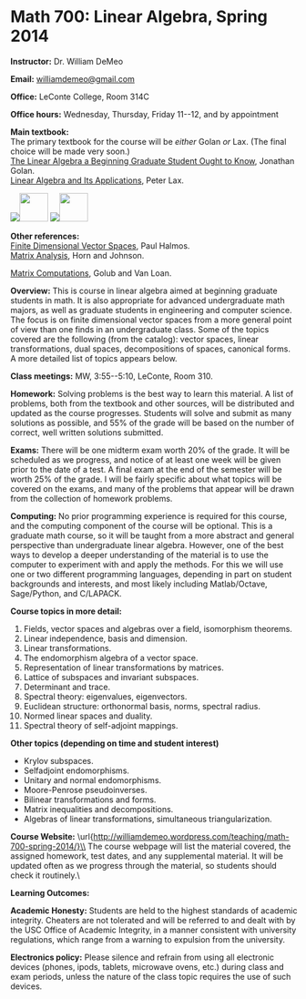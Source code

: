 Math 700: Linear Algebra, Spring 2014
=====================================
**Instructor:** Dr. William DeMeo

**Email:** williamdemeo@gmail.com

**Office:** LeConte College, Room 314C

**Office hours:** Wednesday, Thursday, Friday 11--12, and by appointment

**Main textbook:** <br/>
The primary textbook for the course will be *either* Golan *or* Lax. (The final choice will be made very soon.)
<br/>
[The Linear Algebra a Beginning Graduate Student Ought to Know](http://click.linksynergy.com/link?id=xEro7OMQWE4&offerid=239662.9789400726352&type=2&murl=http%3A%2F%2Fsearch.barnesandnoble.com%2FLinear-Algebra-a-Beginning-Graduate-Student-Ought-to-Know%2FJonathan-S-Golan%2Fe%2F9789400726352), Jonathan Golan.
 <br/>
[Linear Algebra and Its Applications](http://click.linksynergy.com/link?id=xEro7OMQWE4&offerid=239662.9780471751564&type=2&murl=http%3A%2F%2Fsearch.barnesandnoble.com%2FLinear-Algebra-and-Its-Applications%2FPeter-D-Lax%2Fe%2F9780471751564), Peter Lax.
<br/>
<!-- GOLAN -->
<a href="http://click.linksynergy.com/link?id=xEro7OMQWE4&offerid=239662.9789400726352&type=2&murl=http%3A%2F%2Fsearch.barnesandnoble.com%2FLinear-Algebra-a-Beginning-Graduate-Student-Ought-to-Know%2FJonathan-S-Golan%2Fe%2F9789400726352"><IMG border=0 src="http://images.barnesandnoble.com/images/229900000/229902005.JPG" ></a><IMG border=0 style="width: 50px;" src="http://ad.linksynergy.com/fs-bin/show?id=xEro7OMQWE4&bids=239662.9789400726352&type=2&subid=0" > <a href="http://click.linksynergy.com/link?id=xEro7OMQWE4&offerid=239662.9780471751564&type=2&murl=http%3A%2F%2Fsearch.barnesandnoble.com%2FLinear-Algebra-and-Its-Applications%2FPeter-D-Lax%2Fe%2F9780471751564"><IMG border=0 src="http://images.barnesandnoble.com/images/218710000/218716309.JPG" ></a><IMG border=0 style="width: 50px;" src="http://ad.linksynergy.com/fs-bin/show?id=xEro7OMQWE4&bids=239662.9780471751564&type=2&subid=0" >


**Other references:**
 <br/>
[Finite Dimensional Vector Spaces](http://click.linksynergy.com/link?id=xEro7OMQWE4&offerid=239662.9781614272816&type=2&murl=http%3A%2F%2Fsearch.barnesandnoble.com%2FFinite-Dimensional-Vector-Spaces%2FPR-Halmos%2Fe%2F9781614272816), Paul Halmos.
 <br/>
[Matrix Analysis](http://click.linksynergy.com/link?id=xEro7OMQWE4&offerid=239662.2580521386329&type=2&murl=http%3A%2F%2Fsearch.barnesandnoble.com%2FMatrix-Analysis%2FRoger-A-Horn%2Fe%2F2580521386329), Horn and Johnson. <br/>
<!-- [Advanced Linear Algebra](http://click.linksynergy.com/link?id=xEro7OMQWE4&offerid=239662.9780387728285&type=2&murl=http%3A%2F%2Fsearch.barnesandnoble.com%2FAdvanced-Linear-Algebra%2FSteven-Roman%2Fe%2F9780387728285), Steven Roman. -->
[Matrix Computations](http://click.linksynergy.com/link?id=xEro7OMQWE4&offerid=239662.9780801854149&type=2&murl=http%3A%2F%2Fsearch.barnesandnoble.com%2FMatrix-Computations%2FGene-H-Golub%2Fe%2F9780801854149), Golub and Van Loan.

<!-- <a href="http://click.linksynergy.com/link?id=xEro7OMQWE4&offerid=239662.9781614272816&type=2&murl=http%3A%2F%2Fsearch.barnesandnoble.com%2FFinite-Dimensional-Vector-Spaces%2FPR-Halmos%2Fe%2F9781614272816"><IMG border=0 src="http://images.barnesandnoble.com/images/170670000/170671757.JPG" ></a><IMG border=0 width=1 height=1 src="http://ad.linksynergy.com/fs-bin/show?id=xEro7OMQWE4&bids=239662.9781614272816&type=2&subid=0" > <a href="http://click.linksynergy.com/link?id=xEro7OMQWE4&offerid=239662.2580521386329&type=2&murl=http%3A%2F%2Fsearch.barnesandnoble.com%2FMatrix-Analysis%2FRoger-A-Horn%2Fe%2F2580521386329"><IMG border=0 src="http://images.barnesandnoble.com/images/19810000/19815414.JPG" ></a><IMG border=0 width=1 height=1 src="http://ad.linksynergy.com/fs-bin/show?id=xEro7OMQWE4&bids=239662.2580521386329&type=2&subid=0" > <a href="http://click.linksynergy.com/link?id=xEro7OMQWE4&offerid=239662.9780387728285&type=2&murl=http%3A%2F%2Fsearch.barnesandnoble.com%2FAdvanced-Linear-Algebra%2FSteven-Roman%2Fe%2F9780387728285"><IMG border=0 src="http://images.barnesandnoble.com/images/224350000/224357618.JPG" ></a><IMG border=0 width=1 height=1 src="http://ad.linksynergy.com/fs-bin/show?id=xEro7OMQWE4&bids=239662.9780387728285&type=2&subid=0" > -->

**Overview:** This is course in linear algebra aimed at beginning graduate students in math.  It is also appropriate for advanced undergraduate math majors, as well as graduate students in engineering and computer science.  The focus is on finite dimensional vector spaces from a more general point of view than one finds in an undergraduate class.  Some of the topics covered are the following (from the catalog): vector spaces, linear transformations, dual spaces, decompositions of spaces, canonical forms.  A more detailed list of topics appears below.

**Class meetings:** MW, 3:55--5:10, LeConte, Room 310.

**Homework:** Solving problems is the best way to learn this material.  A list of problems, both from the textbook and other sources, will be distributed and updated as the course progresses.  Students will solve and submit as many solutions as possible, and 55% of the grade will be based on the number of correct, well written solutions submitted.

**Exams:** There will be one midterm exam worth 20% of the grade.
It will be scheduled as we progress, and notice of at least one week will be
given prior to the date of a test.  A final exam at the end of the semester will
be worth 25% of the grade. I will be fairly specific about what topics
will be covered on the exams, and many of the problems that appear will be drawn
from the collection of homework problems.

**Computing:**
No prior programming experience is required for this course, and the computing component of the course will be optional. This is a graduate math course, so it will be taught from a more abstract and general perspective than undergraduate linear algebra.  However, one of the best ways to develop a deeper understanding of the material is to use the computer to experiment with and apply the methods. For this we will use one or two different programming languages, depending in part on student backgrounds and interests, and most likely including Matlab/Octave, Sage/Python, and C/LAPACK. 

**Course topics in more detail:** 

1.  Fields, vector spaces and algebras over a field, isomorphism theorems.
5.  Linear independence, basis and dimension.
6.  Linear transformations.
7.  The endomorphism algebra of a vector space.
8.  Representation of linear transformations by matrices.
8.  Lattice of subspaces and invariant subspaces.
9.  Determinant and trace.
9.  Spectral theory: eigenvalues, eigenvectors.
9.  Euclidean structure: orthonormal basis, norms, spectral radius.
9.  Normed linear spaces and duality.
9.  Spectral theory of self-adjoint mappings.

**Other topics (depending on time and student interest)**

+  Krylov subspaces.
+  Selfadjoint endomorphisms.
+  Unitary and normal endomorphisms.
+  Moore-Penrose pseudoinverses.
+  Bilinear transformations and forms.
+  Matrix inequalities and decompositions.
+  Algebras of linear transformations, simultaneous triangularization.


<!--
1.  **Review of Fundamentals:** Linear Space, Isomorphism; Subspace; Linear Dependence; Basis, Dimension; Quotient Space.
2.  **Duality:** Linear Functions; Dual of a Linear Space; Annihilator; Codimension; Quadrature Formula.</li>
3.  **Linear Mappings:** Domain and Target Space; Nullspace and Range; Fundamental Theorem; Underdetermined Linear Systems; Interpolation; Difference Equations; Algebra of Linear Mappings; Dimension of Nullspace and Range; Transposition; Similarity; Projections.
3.  **Matrices:** Rows and Columns, Matrix Multiplication, Transposition, Rank, Gaussian Elimination
3.  **Determinant and Trace:** Ordered Simplices; Signed Volume,  Determinant; Permutation Group; Formula for Determinant; Multiplicative Property; Laplace Expansion; Cramer's Rule; Trace
3.  **Spectral Theory:** Iteration of Linear Maps; Eigenvalues, Eigenvectors; Fibonacci Sequence; Characteristic Polynomial; Trace and Determinant Revisited; Spectral Mapping Theorem; Cayley-Hamilton Theorem; Generalized Eigenvectors; Spectral Theorem; Minimal Polynomial; When Are Two Matrices Similar; Commuting Maps.
1.  **Euclidean Structure:** Scalar Product, Distance; Schwarz Inequality; Orthonormal Basis; Gram-Schmidt; Orthogonal Complement; Orthogonal Projection; Adjoint; Overdetermined Systems; Isometry; The Orthogonal Group; Norm of a Linear Map; Completeness Local Compactness; Complex Euclidean Structure; Spectral Radius; Hilbert-Schmidt Norm; Cross Product.
1.  **Spectral Theory of Self-Adjoint Mappings:** Quadratic Forms; Law of Inertia; Spectral Resolution; Commuting Maps; Anti-Self-Adjoint Maps; Normal Maps; Rayleigh Quotient; Minmax Principle; Norm and Eigenvalues.
1.  **Calculus of Vector- and Matrix-Valued Functions:** Convergence in Norm; Rules of Differentiation, Derivative of det A(t), Matrix Exponential; Simple Eigenvalues; Multiple Eigenvalues; Rellich's Theorem; Avoidance of Crossing.
1.  **Matrix Inequalities:** Positive Self-Adjoint Matrices; Monotone Matrix Functions; Gram Matrices; Schur's Theorem; The Determinant of Positive Matrices; Integral Formula for Determinants; Eigenvalues; Separation of Eigenvalues; Wielandt-Hoffman Theorem; Smallest and Largest Eigenvalue; Matrices with Positive Self-Adjoint Part; Polar Decomposition; Singular Values;  Singular Value Decomposition; 

And a selection of topic from the following, as time permits and depending on students' interests:
+  **Convexity:** Convex Sets; Gauge Function; Hahn-Banach Theorem; Support
Function; Caratheodory's Theorem; Konig-Birkhoff Theorem; Helly's Theorem.
+  **The Duality Theorem:** Farkas-Minkowski Theorem; Duality Theorem;
Economics Interpretation; Minmax Theorem. 
+  **Normed Linear Spaces:** Norm; l<sup>p</sup> Norms; Equivalence of
Norms; Completeness; Local Compactness; Theorem of F. Riesz; Dual Norm; Distance
from Subspace;  Normed Quotient Space;  Complex Normed Spaces; Complex
Hahn-Banach Theorem; Characterization of Euclidean Spaces. 
+  **Linear Mappings Between Normed Linear Spaces:** Norm of a Mapping; Norm
of Transpose; Normed Algebra of Maps; Invertible Maps; Spectral Radius; 
+  **Positive Matrices:** Perron's Theorem; Stochastic Matrices; Frobenius'
Theorem.
+  **How to Calculate the Eigenvalues of Self-Adjoint Matrices:** QR
Factorization; Using the QR Factorization to Solve Systems of Equations; The QR
Algorithm for Finding Eigenvalues;  Householder Reflection for OR Factorization;
Tridiagonal Form;  Analogy of QR Algorithm and Toda Flow;  Moser's Theorem.
-->

**Course Website:**
\url{http://williamdemeo.wordpress.com/teaching/math-700-spring-2014/}\\
The course webpage will list the material covered, the assigned homework, test dates, and any
supplemental material. It will be updated often as we progress through the
material, so students should check it routinely.\\ 

**Learning Outcomes:** 

**Academic Honesty:**  Students are held to the highest standards
of academic integrity.  Cheaters are not tolerated and will be
referred to and dealt with by the USC Office of Academic Integrity, in a  manner
consistent with university regulations, which range from a warning to expulsion
from the university.

**Electronics policy:** Please silence and refrain from using all electronic
devices (phones, ipods, tablets, microwave ovens, etc.) during class and exam
periods, unless the nature of the class topic requires the use of such devices. 

